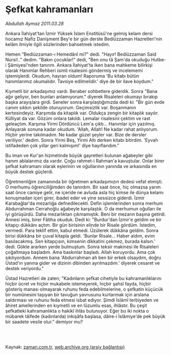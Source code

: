 # Şefkat kahramanları

*Abdullah Aymaz 2011.03.28*

<td class="columnist-detail">
<p>Ankara İlahiyat'tan İzmir Yüksek İslam Enstitüsü'ne gelmiş kelam dersi hocamız Nafiz Danişment Bey'e bir gün derste Bediüzzaman Hazretleri'nin kelâm ilmiyle ilgili sözlerinden bahsetmek istedim.</p>
<p>
<div id="haberMetinDiv">
<p>Hemen "Bediüzzaman-ı Hemedânî mi?" dedi. "Hayır! Bediüzzaman Said Nursi!.." dedim. "Bakın çocuklar!" dedi, "Ben onu tâ Şam'da okuduğu Hutbe-i Şâmiyesi'nden tanırım. Ankara İlahiyat'ta iken bana mahkeme bilirkişi olarak Hanımlar Rehberi isimli risalesini göndermiş ve incelememi iştemişlerdi. Okudum, hayran oldum! Raporuma 'Bu kitabı bütün hanımlarımız okumalıdır. Tavsiye edilmelidir.' diye de bir ilave koydum."
<p>Kıymetli bir arkadaşımız vardı. Beraber sohbetlere giderdik. Sonra "Bana ağır geliyor, ben bunları anlamıyorum." diyerek Risaleleri okumayı bırakıp başka arayışlara girdi. Seneler sonra karşılaştığımızda dedi ki: "Bir gün evde canım sıkkın şekilde oturuyorum. Geçimsizlik var. Boşanmanın kertesindeyiz. Karşımda da kitaplık var. Oldukça zengin bir kitaplık sayılır. Külliyat da var. Gözüm onlara takıldı. Lemalar risalesini çektim ve rast geleaçtım. Karşıma Yirmi Dördüncü Lem'a çıktı... Hanımlar için yazılmış. Anlayarak sonuna kadar okudum. 'Allah, Allah! Ne kadar rahat anlıyorum. Hiçbir yerine takılmadım. Ne kadar güzel şeyler var. Bize de dersler veriliyor.' dedim. Sonra Yirmi Beş, Yirmi Altı derken kitabı bitirdim. 'Eyvah istifadeden çok yıllar geri kalmışım!' diye hayıflandım."
<p>Bu iman ve Kur'an hizmetinde büyük gayretleri bulunan ağabeyler gibi hanım ablalarımız da vardır. Çoğu rahmet-i Rahman'a kavuştular. Onlar birer şefkat kahramanı olarak eşlerinin ve oğullarının yanında ve arkasında en büyük destek güçlerdi.
<p>Öğretmenliğim zamanında bir öğretmen arkadaşımızın dedesi vefat etmişti. O merhumu öğrenciliğimden de tanırdım. Bir saat önce, hiç olmazsa yarım saat önce camiye gelir, ne içeride ne avluda asla hiç kimse ile dünya kelamı konuşmadan içeri girer, ibadet eder ve yine sessizce giderdi. İzmir Karabağlar'da mezarlığa defnedilecekti. Defin işlemlerinden sonra merhum Abdurrahman Cerrahoğlu ağabeyle karşılaştık. O da merhumun oğulları ile iyi görüşürdü. Daha mezarlıktan çıkmamıştık. Beni bir mezarın başına getirdi. Annesi imiş, birer Fâtiha okuduk. Dedi ki: "Burdur'dan İzmir'e geldim ve bir kitapçı dükkânı açtım. Bir gün birisinin elinde bir Risale gördüm. İstedim, vermedi. Para teklif ettim, kabul etmedi. Üzülerek dükkâna geldim. Sonra birisi dükkâna bir çuval kitapla geldi. 'Bunlar Risale... Haber aldım, evim basılacakmış. Sen kitapçısın, kimsenin dikkatini çekmez, burada kalsın.' dedi. Gökte ararken yerde bulmuştum. Sonra teksir makinesi ile Risaleleri çoğaltmaya başladım. Ama baskınlar başladı. Allah koruyordu. Ama çok sıkılıyordum. Annem bana 'Abdurrahman ah ben bir erkek olsaydım, doğru Üstad'ın yanına gider ve dizinin dibinden ayrılmazdım.' diyerek cesaret ve destek veriyordu."
<p>Üstad Hazretleri de zaten; "Kadınların şefkat cihetiyle bu kahramanlıklarını hiçbir ücret ve hiçbir mukabele istemeyerek, hiçbir şahsî fayda, hiçbir gösteriş manası olmayarak ruhunu feda edebilmelerine, o şefkatin küçücük bir numûnesini taşıyan bir tavuğun yavrusunu kurtarmak için arslana saldırması ve ruhunu feda etmesi isbat ediyor. Şimdi İslâmî terbiyeden ve âhiret amellerinden en kıymetli ve en lüzumlu esas, ihlâstır. Bu çeşit şefkatteki kahramanlıkta o hakikî ihlâs bulunuyor. Eğer bu iki nokta o mübarek tâifede (kadınlarda) inkişâfa başlasa, dâire-i İslâmiye'de pek büyük bir saadete vesile olur." demiyor mu? </p></p></p></p></p></div>
</p>


<p><br>
		 </br></p></td>

Kaynak: [zaman.com.tr](http://zaman.com.tr/yazar.do?yazino=1113932), [web.archive.org (arşiv bağlantısı)](http://web.archive.org/web/20110602192627/http://www.zaman.com.tr:80/yazar.do?yazino=1113932)
